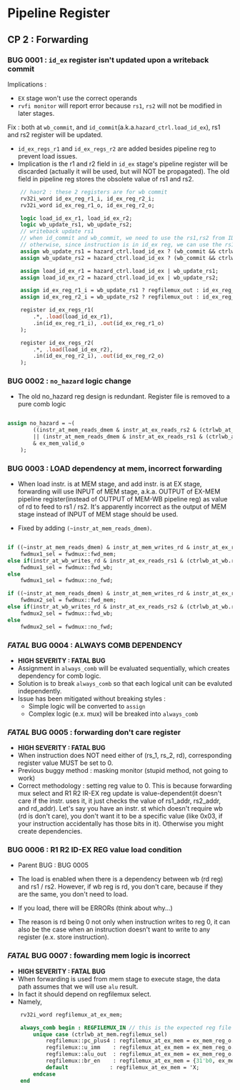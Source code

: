 # Pipeline Register
## CP 2 : Forwarding

### BUG 0001 : `id_ex` register isn't updated upon a writeback commit 

Implications :

* `EX` stage won't use the correct operands
* `rvfi monitor` will report error because `rs1`, `rs2` will not be modified in later stages. 

Fix : both at `wb_commit`, and `id_commit`(a.k.a.`hazard_ctrl.load_id_ex`), rs1 and rs2 register will be updated.

* `id_ex_regs_r1` and `id_ex_regs_r2` are added besides pipeline reg to prevent load issues.
* Implication is the r1 and r2 field in `id_ex` stage's pipeline register will be discarded (actually it will be used, but will NOT be propagated). The old field in pipeline reg stores the obsolete value of rs1 and rs2.

```sv
    // haor2 : these 2 registers are for wb commit
    rv32i_word id_ex_reg_r1_i, id_ex_reg_r2_i;
    rv32i_word id_ex_reg_r1_o, id_ex_reg_r2_o;

    logic load_id_ex_r1, load_id_ex_r2;
    logic wb_update_rs1, wb_update_rs2;
    // writeback update rs1
    // when id_commit and wb_commit, we need to use the rs1,rs2 from ID stage
    // otherwise, since instruction is in id_ex reg, we can use the rs1,rs2 from ctrl word for id_ex (ctrlwb_at_ex)
    assign wb_update_rs1 = hazard_ctrl.load_id_ex ? (wb_commit && ctrlwb.rd == rs1) : (wb_commit && ctrlwb.rd == ctrlwb_at_ex.rs1);
    assign wb_update_rs2 = hazard_ctrl.load_id_ex ? (wb_commit && ctrlwb.rd == rs2) : (wb_commit && ctrlwb.rd == ctrlwb_at_ex.rs2);

    assign load_id_ex_r1 = hazard_ctrl.load_id_ex | wb_update_rs1;
    assign load_id_ex_r2 = hazard_ctrl.load_id_ex | wb_update_rs2;

    assign id_ex_reg_r1_i = wb_update_rs1 ? regfilemux_out : id_ex_reg_i.r1;
    assign id_ex_reg_r2_i = wb_update_rs2 ? regfilemux_out : id_ex_reg_i.r2;

    register id_ex_regs_r1(
        .*, .load(load_id_ex_r1),
        .in(id_ex_reg_r1_i), .out(id_ex_reg_r1_o)
    );

    register id_ex_regs_r2(
        .*, .load(load_id_ex_r2),
        .in(id_ex_reg_r2_i), .out(id_ex_reg_r2_o)
    );

```

### BUG 0002 : `no_hazard` logic change

* The old no_hazard reg design is redundant. Register file is removed to a pure comb logic

```sv

assign no_hazard = ~(
        ((instr_at_mem_reads_dmem & instr_at_ex_reads_rs2 & (ctrlwb_at_mem.rd == ctrlwb_at_ex.rs2)) 
        || (instr_at_mem_reads_dmem & instr_at_ex_reads_rs1 & (ctrlwb_at_mem.rd == ctrlwb_at_ex.rs1))) 
        & ex_mem_valid_o
    );

```

### BUG 0003 : LOAD dependency at mem, incorrect forwarding

* When load instr. is at MEM stage, and add instr. is at EX stage, forwarding will use INPUT of MEM stage, a.k.a. OUTPUT of EX-MEM pipeline register(instead of OUTPUT of MEM-WB pipeline reg) as value of rd to feed to rs1 / rs2. It's apparently incorrect as the output of MEM stage instead of INPUT of MEM stage should be used.

* Fixed by adding `(~instr_at_mem_reads_dmem)`.

```sv

if ((~instr_at_mem_reads_dmem) & instr_at_mem_writes_rd & instr_at_ex_reads_rs1 & (ctrlwb_at_mem.rd == ctrlwb_at_ex.rs1))
    fwdmux1_sel = fwdmux::fwd_mem;
else if(instr_at_wb_writes_rd & instr_at_ex_reads_rs1 & (ctrlwb_at_wb.rd  == ctrlwb_at_ex.rs1))
    fwdmux1_sel = fwdmux::fwd_wb;
else
    fwdmux1_sel = fwdmux::no_fwd;

if ((~instr_at_mem_reads_dmem) & instr_at_mem_writes_rd & instr_at_ex_reads_rs2  & (ctrlwb_at_mem.rd == ctrlwb_at_ex.rs2))
    fwdmux2_sel = fwdmux::fwd_mem;
else if(instr_at_wb_writes_rd & instr_at_ex_reads_rs2 & (ctrlwb_at_wb.rd  == ctrlwb_at_ex.rs2))
    fwdmux2_sel = fwdmux::fwd_wb;
else
    fwdmux2_sel = fwdmux::no_fwd;

```


### *FATAL* BUG 0004 : ALWAYS COMB DEPENDENCY 

* **HIGH SEVERITY : FATAL BUG**
* Assignment in `always_comb` will be evaluated sequentially, which creates dependency for comb logic.
* Solution is to break `always_comb` so that each logical unit can be evaluted independently.
* Issue has been mitigated without breaking styles : 
    * Simple logic will be converted to `assign`
    * Complex logic (e.x. mux) will be breaked into `always_comb`


### *FATAL* BUG 0005 : forwarding don't care register

* **HIGH SEVERITY : FATAL BUG**
* When instruction does NOT need either of (rs_1, rs_2, rd), corresponding register value MUST be set to 0. 
* Previous buggy method : masking monitor (stupid method, not going to work)
* Correct methodology : setting reg value to 0. This is because forwarding mux select and R1 R2 IR-EX reg update is value-dependent(it doesn't care if the instr. uses it, it just checks the value of rs1_addr, rs2_addr, and rd_addr). Let's say you have an instr. st which doesn't require wb (rd is don't care), you don't want it to be a specific value (like 0x03, if your instruction accidentally has those bits in it). Otherwise you might create dependencies.

### BUG 0006 : R1 R2 ID-EX REG value load condition

* Parent BUG : BUG 0005

* The load is enabled when there is a dependency between wb (rd reg) and rs1 / rs2. However, if wb reg is rd, you don't care, because if they are the same, you don't need to load.
* If you load, there will be ERRORs (think about why...)
* The reason is rd being 0 not only when instruction writes to reg 0, it can also be the case when an instruction doesn't want to write to any register (e.x. store instruction).


### *FATAL* BUG 0007 : fowarding mem logic is incorrect

* **HIGH SEVERITY : FATAL BUG**
* When forwarding is used from mem stage to execute stage, the data path assumes that we will use `alu` result.
* In fact it should depend on regfilemux select.
* Namely,
```sv
    rv32i_word regfilemux_at_ex_mem; 

    always_comb begin : REGFILEMUX_IN // this is the expected reg file mux result at ex_mem stage (so load is don't care)
        unique case (ctrlwb_at_mem.regfilemux_sel)
            regfilemux::pc_plus4 : regfilemux_at_ex_mem = ex_mem_reg_o.pc + 4;
            regfilemux::u_imm    : regfilemux_at_ex_mem = ex_mem_reg_o.uim;
            regfilemux::alu_out  : regfilemux_at_ex_mem = ex_mem_reg_o.alu;
            regfilemux::br_en    : regfilemux_at_ex_mem = {31'b0, ex_mem_reg_o.cmp};
            default             : regfilemux_at_ex_mem = 'X;
        endcase
    end

```
